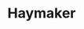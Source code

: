 ---
title: Haymaker
layout: deck
era: 2000
description: Winner in the first 'Super Trainer Showdown' event, held on the Queen Mary, Long Beach, California in July 2000
achievements:
  - position: 1st
    competition: California Super Trainer Showdown 2000
    division: Masters
    player: Andrew Marshall
links:
  - href: https://www.ptcglegends.com/tournaments/2000_CA_STS/masters/Andrew%20Marshall-unknown
    title: PTCG Legends page
  - href: https://ptcgarchive.com/2000-super-trainer-showdown-california/
    title: PTCG Archive
cards:
  pokemon:
    - name: Mewtwo
      set: WP
      number: 14
      quantity: 3
    - name: Hitmonchan
      set: BS
      number: 7
      quantity: 3
    - name: Lickitung
      set: JU
      number: 38
      quantity: 2
    - name: Scyther
      set: JU
      number: 26
      quantity: 2
    - name: Ditto
      set: FO
      number: 18
      quantity: 2
    - name: Mew
      set: WP
      number: 8
      quantity: 1
  trainers:
    - name: Professor Oak
      set: BS
      number: 88
      quantity: 4
    - name: Bill
      set: BS
      number: 91
      quantity: 4
    - name: Computer Search
      set: BS
      number: 71
      quantity: 3
    - name: Item Finder
      set: BS
      number: 74
      quantity: 3
    - name: PlusPower
      set: BS
      number: 84
      quantity: 3
    - name: Nightly Garbage Run
      set: TR
      number: 77
      quantity: 2
    - name: Super Energy Removal
      set: BS
      number: 79
      quantity: 2
    - name: Energy Removal
      set: BS
      number: 92
      quantity: 2
    - name: Gust of Wind
      set: BS
      number: 93
      quantity: 2
    - name: Scoop Up
      set: BS
      number: 78
      quantity: 2
    - name: Switch
      set: BS
      number: 95
      quantity: 2
    - name: Lass
      set: BS
      number: 75
      quantity: 1
  energy:
    - name: Psychic Energy
      set: BS
      number: 101
      quantity: 7
    - name: Fighting Energy
      set: BS
      number: 97
      quantity: 6
    - name: Double Colorless Energy
      set: BS
      number: 96
      quantity: 4
---